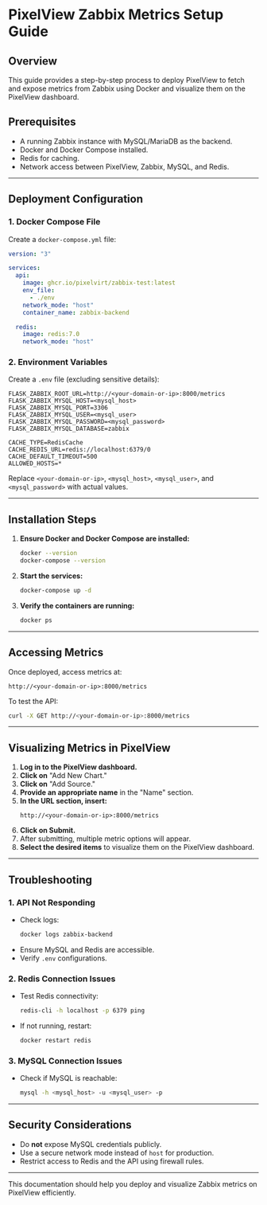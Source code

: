 # **PixelView Zabbix Metrics Setup Guide**

## **Overview**
This guide provides a step-by-step process to deploy PixelView to fetch and expose metrics from Zabbix using Docker and visualize them on the PixelView dashboard.

## **Prerequisites**
- A running Zabbix instance with MySQL/MariaDB as the backend.
- Docker and Docker Compose installed.
- Redis for caching.
- Network access between PixelView, Zabbix, MySQL, and Redis.

---

## **Deployment Configuration**

### **1. Docker Compose File**
Create a `docker-compose.yml` file:
```yaml
version: "3"

services:
  api:
    image: ghcr.io/pixelvirt/zabbix-test:latest
    env_file:
      - ./env
    network_mode: "host"
    container_name: zabbix-backend

  redis:
    image: redis:7.0
    network_mode: "host"
```

### **2. Environment Variables**
Create a `.env` file (excluding sensitive details):
```env
FLASK_ZABBIX_ROOT_URL=http://<your-domain-or-ip>:8000/metrics
FLASK_ZABBIX_MYSQL_HOST=<mysql_host>
FLASK_ZABBIX_MYSQL_PORT=3306
FLASK_ZABBIX_MYSQL_USER=<mysql_user>
FLASK_ZABBIX_MYSQL_PASSWORD=<mysql_password>
FLASK_ZABBIX_MYSQL_DATABASE=zabbix

CACHE_TYPE=RedisCache
CACHE_REDIS_URL=redis://localhost:6379/0
CACHE_DEFAULT_TIMEOUT=500
ALLOWED_HOSTS=*
```

Replace `<your-domain-or-ip>`, `<mysql_host>`, `<mysql_user>`, and `<mysql_password>` with actual values.

---

## **Installation Steps**
1. **Ensure Docker and Docker Compose are installed:**
   ```bash
   docker --version
   docker-compose --version
   ```

2. **Start the services:**
   ```bash
   docker-compose up -d
   ```

3. **Verify the containers are running:**
   ```bash
   docker ps
   ```

---

## **Accessing Metrics**
Once deployed, access metrics at:
```
http://<your-domain-or-ip>:8000/metrics
```

To test the API:
```bash
curl -X GET http://<your-domain-or-ip>:8000/metrics
```

---

## **Visualizing Metrics in PixelView**
1. **Log in to the PixelView dashboard.**
2. **Click on** "Add New Chart."
3. **Click on** "Add Source."
4. **Provide an appropriate name** in the "Name" section.
5. **In the URL section, insert:**
   ```
   http://<your-domain-or-ip>:8000/metrics
   ```
6. **Click on Submit.**
7. After submitting, multiple metric options will appear.
8. **Select the desired items** to visualize them on the PixelView dashboard.

---

## **Troubleshooting**

### **1. API Not Responding**
- Check logs:  
  ```bash
  docker logs zabbix-backend
  ```
- Ensure MySQL and Redis are accessible.
- Verify `.env` configurations.

### **2. Redis Connection Issues**
- Test Redis connectivity:
  ```bash
  redis-cli -h localhost -p 6379 ping
  ```
- If not running, restart:
  ```bash
  docker restart redis
  ```

### **3. MySQL Connection Issues**
- Check if MySQL is reachable:
  ```bash
  mysql -h <mysql_host> -u <mysql_user> -p
  ```

---

## **Security Considerations**
- Do **not** expose MySQL credentials publicly.
- Use a secure network mode instead of `host` for production.
- Restrict access to Redis and the API using firewall rules.

---

This documentation should help you deploy and visualize Zabbix metrics on PixelView efficiently.
